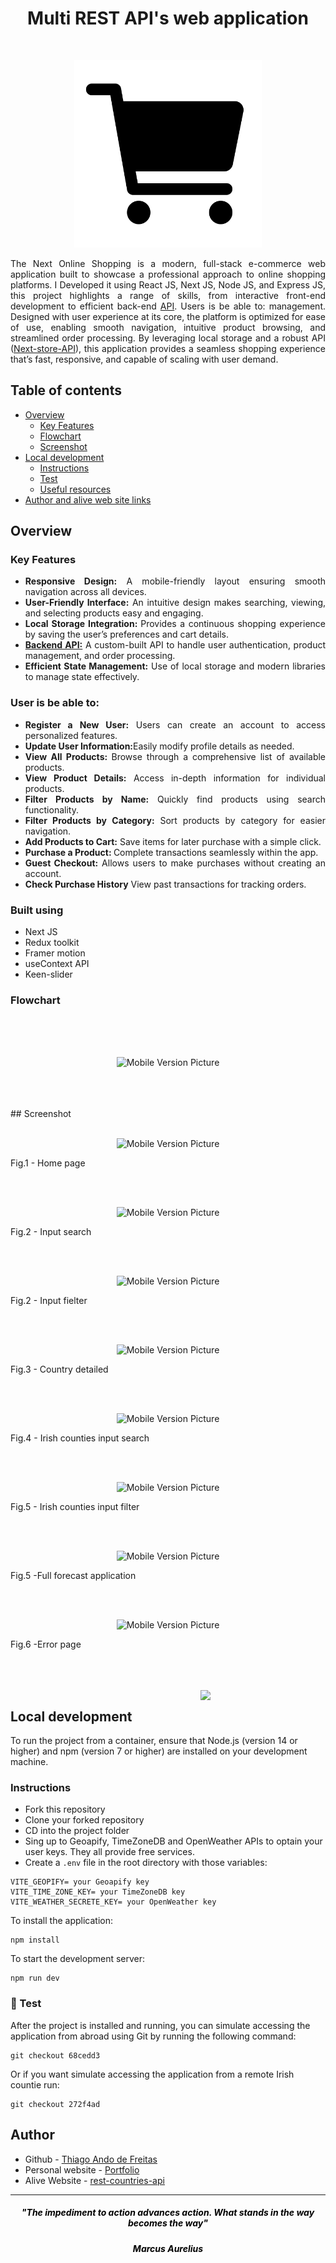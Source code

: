 <center><h1> Multi REST API's web application </h1> </center> </br><p align="center"> <img width="300" src="assets/cart.svg"></p>
  
<div style="text-align: justify">
The Next Online Shopping is a modern, full-stack e-commerce web application built to showcase a professional approach to online shopping platforms. I Developed it using React JS, Next JS, Node JS, and Express JS, this project highlights a range of skills, from interactive front-end development to efficient back-end  <a href="https://github.com/ThiagoAndo/rest-countries-api-with-color-theme-switcher-master.git">API</a>. Users is be able to: management. Designed with user experience at its core, the platform is optimized for ease of use, enabling smooth navigation, intuitive product browsing, and streamlined order processing. By leveraging local storage and a robust API (<a href="https://github.com/ThiagoAndo/rest-countries-api-with-color-theme-switcher-master.git">Next-store-API</a>), this application provides a seamless shopping experience that’s fast, responsive, and capable of scaling with user demand.
</div>

## Table of contents

- [Overview](#overview)
  - [Key Features](#built-using)
  - [Flowchart](#flowchart)
  - [Screenshot](#screenshot)
- [Local development](#local-development)
  - [Instructions](#instructions)
  - [Test](#🧪-test)
  - [Useful resources](#useful-resources)
- [Author and alive web site links](#author)



## Overview

### Key Features

<div style="text-align: justify">
  <ul>
    <li>
      <span style="font-weight:bold">Responsive Design:</span> A mobile-friendly layout ensuring smooth navigation across all devices.
    </li>
     <li>
      <span style="font-weight:bold">User-Friendly Interface:</span> An intuitive design makes searching, viewing, and selecting products easy and engaging.
    </li>
     <li>
      <span style="font-weight:bold">Local Storage Integration: </span>  Provides a continuous shopping experience by saving the user’s preferences and cart details.
    </li>
     <li>
      <span style="font-weight:bold"><a href="https://github.com/ThiagoAndo/rest-countries-api-with-color-theme-switcher-master.git">Backend API:</a></span> A custom-built API to handle user authentication, product management, and order processing.
    </li>
     <li>
      <span style="font-weight:bold">Efficient State Management:</span> Use of local storage and modern libraries to manage state effectively.
    </li>
</ul>
</div>


### User is be able to:

<div style="text-align: justify">
  <ul>
    <li>
      <span style="font-weight:bold">Register a New User:</span> Users can create an account to access personalized features.
    </li>
     <li>
      <span style="font-weight:bold">Update User Information:</span>Easily modify profile details as needed.
    </li>
     <li>
      <span style="font-weight:bold">View All Products: </span>  Browse through a comprehensive list of available products.
    </li>
     <li>
      <span style="font-weight:bold">View Product Details:</span>  Access in-depth information for individual products.
    </li>
     <li>
      <span style="font-weight:bold">Filter Products by Name:</span> Quickly find products using search functionality.
    </li>
     <li>
      <span style="font-weight:bold">Filter Products by Category:</span> Sort products by category for easier navigation.
    </li>
     <li>
      <span style="font-weight:bold">Add Products to Cart:</span> Save items for later purchase with a simple click.
    </li>
     <li>
      <span style="font-weight:bold">Purchase a Product: </span> Complete transactions seamlessly within the app.
     <li>
      <span style="font-weight:bold">Guest Checkout:</span>  Allows users to make purchases without creating an account.
    </li>
     <li>
      <span style="font-weight:bold">Check Purchase History</span> View past transactions for tracking orders.
    </li>
   
</ul>
</div>

### Built using

- Next JS
- Redux toolkit
- Framer motion
- useContext API
- Keen-slider


### Flowchart

<br />
<br />
<br />

<p align="center" style="solid 1px red">
    <img  src="assets/screenshots/Multi-API.png" alt="Mobile Version Picture">
</p>
<br />
<br />
<br />
## Screenshot

<br />
<br />

<p align="center" style="solid 1px red">
    <img  src="assets/screenshots/home.png" alt="Mobile Version Picture">
     <figcaption>Fig.1 - Home page</figcaption>
</p>
<br />
<br />

<p align="center" style="solid 1px red">
    <img  src="assets/screenshots/countrySearch.png" alt="Mobile Version Picture">
     <figcaption>Fig.2 - Input search</figcaption>
</p>
<br />
<br />

<p align="center" style="solid 1px red">
    <img  src="assets/screenshots/countryFilter.png" alt="Mobile Version Picture">
     <figcaption>Fig.2 - Input fielter</figcaption>
</p>

<br />
<br />

<p align="center" style="solid 1px red">
    <img  src="assets/screenshots/expanded.png" alt="Mobile Version Picture">
     <figcaption>Fig.3 - Country detailed</figcaption>
</p>

<br />
<br />

<p align="center" style="solid 1px red">
    <img  src="assets/screenshots/countySearch.png" alt="Mobile Version Picture">
     <figcaption>Fig.4 - Irish counties input search</figcaption>
</p>

<br />
<br />
<p align="center" style="solid 1px red">
    <img  src="assets/screenshots/countyFilter.png" alt="Mobile Version Picture">
     <figcaption>Fig.5 - Irish counties input filter</figcaption>
</p>
<br />
<br />

<p align="center" style="solid 1px red">
    <img  src="assets/screenshots/full.png" alt="Mobile Version Picture">
     <figcaption>Fig.5 -Full forecast application</figcaption>
</p>
</br>
</br>
<p align="center" style="solid 1px red">
    <img  src="assets/screenshots/error.png" alt="Mobile Version Picture">
     <figcaption>Fig.6 -Error page</figcaption>
</p>
<br />
<br />
<br />
<img align="right" src="https://i.ibb.co/CJfW18H/ship.gif" width="200"/>

## Local development

To run the project from a container, ensure that Node.js (version 14 or higher)
and npm (version 7 or higher) are installed on your development machine.

### Instructions

- Fork this repository
- Clone your forked repository
- CD into the project folder
- Sing up to Geoapify, TimeZoneDB and OpenWeather APIs to optain your user keys. They all provide free services.
- Create a `.env` file in the root directory with those variables:

```shell
VITE_GEOPIFY= your Geoapify key
VITE_TIME_ZONE_KEY= your TimeZoneDB key
VITE_WEATHER_SECRETE_KEY= your OpenWeather key
```

To install the application:

```shell
npm install
```

To start the development server:

```shell
npm run dev
```

### 🧪 Test

After the project is installed and running, you can simulate accessing the application from abroad using Git by running the following command:

```shell
git checkout 68cedd3
```

Or if you want simulate accessing the application from a remote Irish countie run:

```shell
git checkout 272f4ad
```

## Author

- Github - [Thiago Ando de Freitas](https://github.com/ThiagoAndo)
- Personal website - [Portfolio](https://thiago-freitas-portfolio.vercel.app/)
- Alive Website - [rest-countries-api](https://rest-mult-api.netlify.app)

<hr />

 <div style="text-align: center" >
<h5 style="color:black;">"The impediment to action advances action. What stands in the way becomes the way"</h5>
<h5 style="color:black;">Marcus Aurelius </h5>
</div>

